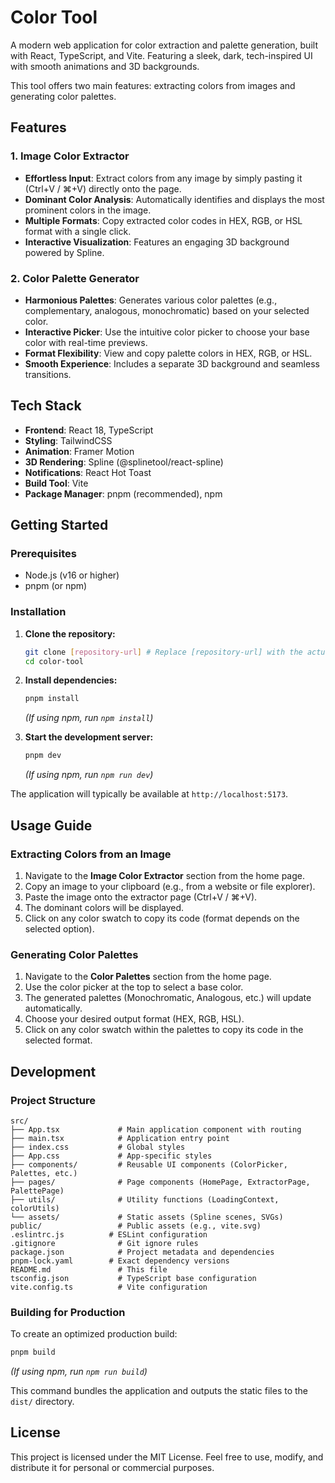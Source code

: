 # Color Tool

A modern web application for color extraction and palette generation, built with React, TypeScript, and Vite. Featuring a sleek, dark, tech-inspired UI with smooth animations and 3D backgrounds.

This tool offers two main features: extracting colors from images and generating color palettes.

## Features

### 1. Image Color Extractor
- **Effortless Input**: Extract colors from any image by simply pasting it (Ctrl+V / ⌘+V) directly onto the page.
- **Dominant Color Analysis**: Automatically identifies and displays the most prominent colors in the image.
- **Multiple Formats**: Copy extracted color codes in HEX, RGB, or HSL format with a single click.
- **Interactive Visualization**: Features an engaging 3D background powered by Spline.

### 2. Color Palette Generator
- **Harmonious Palettes**: Generates various color palettes (e.g., complementary, analogous, monochromatic) based on your selected color.
- **Interactive Picker**: Use the intuitive color picker to choose your base color with real-time previews.
- **Format Flexibility**: View and copy palette colors in HEX, RGB, or HSL.
- **Smooth Experience**: Includes a separate 3D background and seamless transitions.

## Tech Stack

- **Frontend**: React 18, TypeScript
- **Styling**: TailwindCSS
- **Animation**: Framer Motion
- **3D Rendering**: Spline (@splinetool/react-spline)
- **Notifications**: React Hot Toast
- **Build Tool**: Vite
- **Package Manager**: pnpm (recommended), npm

## Getting Started

### Prerequisites

- Node.js (v16 or higher)
- pnpm (or npm)

### Installation

1.  **Clone the repository:**
    ```bash
    git clone [repository-url] # Replace [repository-url] with the actual URL
    cd color-tool
    ```

2.  **Install dependencies:**
    ```bash
    pnpm install
    ```
    *(If using npm, run `npm install`)*

3.  **Start the development server:**
    ```bash
    pnpm dev
    ```
    *(If using npm, run `npm run dev`)*

The application will typically be available at `http://localhost:5173`.

## Usage Guide

### Extracting Colors from an Image
1.  Navigate to the **Image Color Extractor** section from the home page.
2.  Copy an image to your clipboard (e.g., from a website or file explorer).
3.  Paste the image onto the extractor page (Ctrl+V / ⌘+V).
4.  The dominant colors will be displayed.
5.  Click on any color swatch to copy its code (format depends on the selected option).

### Generating Color Palettes
1.  Navigate to the **Color Palettes** section from the home page.
2.  Use the color picker at the top to select a base color.
3.  The generated palettes (Monochromatic, Analogous, etc.) will update automatically.
4.  Choose your desired output format (HEX, RGB, HSL).
5.  Click on any color swatch within the palettes to copy its code in the selected format.

## Development

### Project Structure
```plaintext
src/
├── App.tsx             # Main application component with routing
├── main.tsx            # Application entry point
├── index.css           # Global styles
├── App.css             # App-specific styles
├── components/         # Reusable UI components (ColorPicker, Palettes, etc.)
├── pages/              # Page components (HomePage, ExtractorPage, PalettePage)
├── utils/              # Utility functions (LoadingContext, colorUtils)
└── assets/             # Static assets (Spline scenes, SVGs)
public/                 # Public assets (e.g., vite.svg)
.eslintrc.js          # ESLint configuration
.gitignore              # Git ignore rules
package.json            # Project metadata and dependencies
pnpm-lock.yaml        # Exact dependency versions
README.md               # This file
tsconfig.json           # TypeScript base configuration
vite.config.ts          # Vite configuration
```

### Building for Production

To create an optimized production build:
```bash
pnpm build
```
*(If using npm, run `npm run build`)*

This command bundles the application and outputs the static files to the `dist/` directory.

## License

This project is licensed under the MIT License. Feel free to use, modify, and distribute it for personal or commercial purposes.
